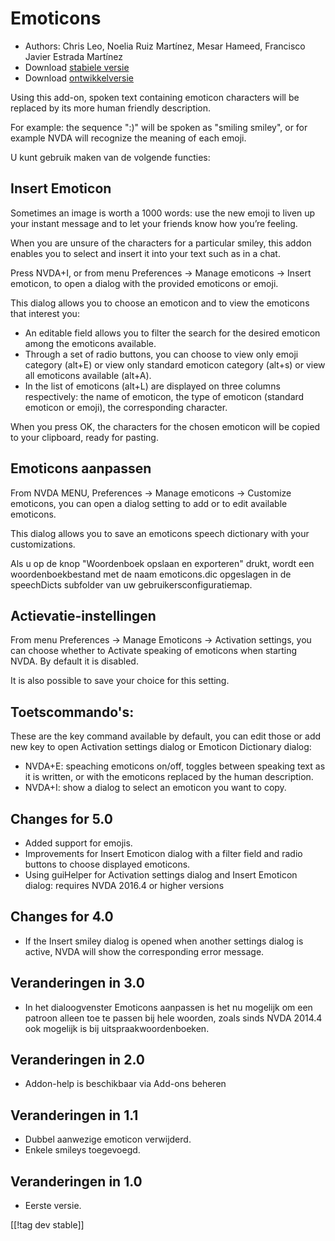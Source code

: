 # Emoticons #

* Authors: Chris Leo, Noelia Ruiz Martínez, Mesar Hameed, Francisco Javier
  Estrada Martínez
* Download [stabiele versie][1]
* Download [ontwikkelversie][2]

Using this add-on, spoken text containing emoticon characters will be
replaced by its more human friendly description.

For example: the sequence ":)" will be spoken as "smiling smiley", or for
example NVDA will recognize the meaning of each emoji.

U kunt gebruik maken van de volgende functies:

## Insert Emoticon ##

Sometimes an image is worth a 1000 words: use the new emoji to liven up your
instant message and to let your friends know how you’re feeling.

When you are unsure of the characters for a particular smiley, this addon
enables you to select and insert it into your text such as in a chat.

Press NVDA+I, or from menu Preferences -> Manage emoticons -> Insert emoticon, to open a dialog with the provided emoticons or emoji.

This dialog allows you to choose an emoticon and to view the emoticons that
interest you:

*	An editable field allows you to filter the search for the desired emoticon
  among the emoticons available.
*	Through a set of radio buttons, you can choose to view only emoji category
  (alt+E) or view only standard emoticon category (alt+s) or view all
  emoticons available (alt+A).
*	In the list of emoticons (alt+L) are displayed on three columns
  respectively: the name of emoticon, the type of emoticon (standard
  emoticon or emoji), the corresponding character.

When you press OK, the characters for the chosen emoticon will be copied to
your clipboard, ready for pasting.

## Emoticons aanpassen ##

From NVDA MENU, Preferences -> Manage emoticons -> Customize emoticons, you can open a dialog setting to add or to edit available emoticons.

This dialog allows you to save an emoticons speech dictionary with your
customizations.

Als u op de knop "Woordenboek opslaan en exporteren" drukt, wordt een
woordenboekbestand met de naam emoticons.dic opgeslagen in de speechDicts
subfolder van uw gebruikersconfiguratiemap.

## Actievatie-instellingen ##

From menu Preferences -> Manage Emoticons -> Activation settings, you can choose whether to Activate speaking of emoticons when starting NVDA. By default it is disabled.

It is also possible to save your choice for this setting.

## Toetscommando's: ##

These are the key command available by default, you can edit those or add
new key to open Activation settings dialog or Emoticon Dictionary dialog:

* NVDA+E: speaching emoticons on/off, toggles between speaking text as it is
  written, or with the emoticons replaced by the human description.
* NVDA+I: show a dialog to select an emoticon you want to copy.


## Changes for 5.0 ##

* Added support for emojis.
* Improvements for Insert Emoticon dialog with a filter field and radio
  buttons to choose displayed emoticons.
* Using guiHelper for Activation settings dialog and Insert Emoticon dialog:
  requires NVDA 2016.4 or higher versions

## Changes for 4.0 ##

* If the Insert smiley dialog is opened when another settings dialog is
  active, NVDA will show the corresponding error message.


## Veranderingen in 3.0 ##

* In het dialoogvenster Emoticons aanpassen is het nu mogelijk om een
  patroon alleen toe te passen bij hele woorden, zoals sinds NVDA 2014.4 ook
  mogelijk is bij uitspraakwoordenboeken.


## Veranderingen in 2.0 ##

* Addon-help is beschikbaar via Add-ons beheren


## Veranderingen in 1.1 ##

* Dubbel aanwezige emoticon verwijderd.
* Enkele smileys toegevoegd.

## Veranderingen in 1.0 ##

* Eerste versie.

[[!tag dev stable]]

[1]: http://addons.nvda-project.org/files/get.php?file=emo

[2]: http://addons.nvda-project.org/files/get.php?file=emo-dev
